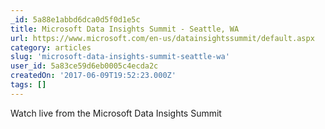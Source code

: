 ```yaml
---
_id: 5a88e1abbd6dca0d5f0d1e5c
title: Microsoft Data Insights Summit - Seattle, WA
url: https://www.microsoft.com/en-us/datainsightssummit/default.aspx
category: articles
slug: 'microsoft-data-insights-summit-seattle-wa'
user_id: 5a83ce59d6eb0005c4ecda2c
createdOn: '2017-06-09T19:52:23.000Z'
tags: []
---
```


Watch live from the Microsoft Data Insights Summit
